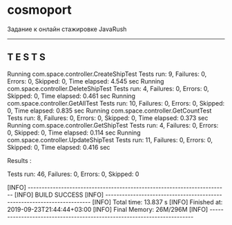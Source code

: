 # cosmoport
Задание к онлайн стажировке JavaRush

-------------------------------------------------------
 T E S T S
-------------------------------------------------------
Running com.space.controller.CreateShipTest
Tests run: 9, Failures: 0, Errors: 0, Skipped: 0, Time elapsed: 4.545 sec
Running com.space.controller.DeleteShipTest
Tests run: 4, Failures: 0, Errors: 0, Skipped: 0, Time elapsed: 0.461 sec
Running com.space.controller.GetAllTest
Tests run: 10, Failures: 0, Errors: 0, Skipped: 0, Time elapsed: 0.835 sec
Running com.space.controller.GetCountTest
Tests run: 8, Failures: 0, Errors: 0, Skipped: 0, Time elapsed: 0.373 sec
Running com.space.controller.GetShipTest
Tests run: 4, Failures: 0, Errors: 0, Skipped: 0, Time elapsed: 0.114 sec
Running com.space.controller.UpdateShipTest
Tests run: 11, Failures: 0, Errors: 0, Skipped: 0, Time elapsed: 0.416 sec

Results :

Tests run: 46, Failures: 0, Errors: 0, Skipped: 0

[INFO] ------------------------------------------------------------------------
[INFO] BUILD SUCCESS
[INFO] ------------------------------------------------------------------------
[INFO] Total time: 13.837 s
[INFO] Finished at: 2019-09-23T21:44:44+03:00
[INFO] Final Memory: 26M/296M
[INFO] ------------------------------------------------------------------------


